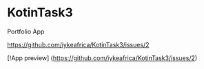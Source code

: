 # KotinTask3
Portfolio App

https://github.com/iykeafrica/KotinTask3/issues/2

[!App preview] (https://github.com/iykeafrica/KotinTask3/issues/2)
